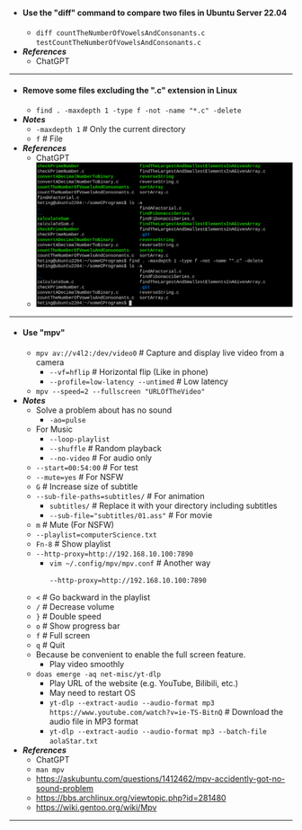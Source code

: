 - #### Use the "diff" command to compare two files in Ubuntu Server 22.04
    - `diff countTheNumberOfVowelsAndConsonants.c testCountTheNumberOfVowelsAndConsonants.c`
- ***References***
    - ChatGPT
- ---
- #### Remove some files excluding the ".c" extension in Linux
    - `find . -maxdepth 1 -type f -not -name "*.c" -delete`
- ***Notes***
    - `-maxdepth 1` # Only the current directory
    - `f` # File
- ***References***
    - ChatGPT
    - ![2023-03-13_14:58:24.png](../assets/2023-03-13_14:58:24.png)
- ---
- #### Use "mpv"
    - `mpv av://v4l2:/dev/video0` # Capture and display live video from a camera
        - `--vf=hflip` # Horizontal flip (Like in phone)
        - `--profile=low-latency --untimed` # Low latency
    - `mpv --speed=2 --fullscreen "URLOfTheVideo"`
- ***Notes***
    - Solve a problem about has no sound
        - `-ao=pulse`
    - For Music
        - `--loop-playlist`
        - `--shuffle` # Random playback
        - `--no-video` # For audio only
    - `--start=00:54:00` # For test
    - `--mute=yes` # For NSFW
    - `G` # Increase size of subtitle
    - `--sub-file-paths=subtitles/` # For animation
        - `subtitles/` # Replace it with your directory including subtitles
        - `--sub-file="subtitles/01.ass"` # For movie
    - `m` # Mute (For NSFW)
    - `--playlist=computerScience.txt`
    - `Fn-8` # Show playlist
    - `--http-proxy=http://192.168.10.100:7890`
        - `vim ~/.config/mpv/mpv.conf` # Another way
          ```
          --http-proxy=http://192.168.10.100:7890
          ```
    - `<` # Go backward in the playlist
    - `/` # Decrease volume
    - `}` # Double speed
    - `o` # Show progress bar
    - `f` # Full screen
    - `q` # Quit
    - Because be convenient to enable the full screen feature.
        - Play video smoothly
    - `doas emerge -aq net-misc/yt-dlp`
        - Play URL of the website (e.g. YouTube, Bilibili, etc.)
        - May need to restart OS
        - `yt-dlp --extract-audio --audio-format mp3 https://www.youtube.com/watch?v=ie-TS-BitnQ` # Download the audio file in MP3 format
        - `yt-dlp --extract-audio --audio-format mp3 --batch-file aolaStar.txt`
- ***References***
    - ChatGPT
    - `man mpv`
    - https://askubuntu.com/questions/1412462/mpv-accidently-got-no-sound-problem
    - https://bbs.archlinux.org/viewtopic.php?id=281480
    - https://wiki.gentoo.org/wiki/Mpv
- ---
